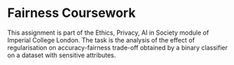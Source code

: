 # Fairness Coursework

This assignment is part of the Ethics, Privacy, AI in Society module of Imperial College London. The task is the analysis of the effect of regularisation on accuracy-fairness trade-off obtained by a binary classifier on a dataset with sensitive attributes.

